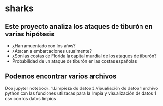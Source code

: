 # sharks
## Este proyecto analiza los ataques de tiburón en varias hipótesis
- ¿Han amuentado con los años?
- ¿Atacan a embarcaciones usualmente?
- ¿Son las costas de Florida la capital mundial de los ataques de tiburón?
- Probabilidad de un ataque de tiburón en las costas españolas

## Podemos encontrar varios archivos
Dos jupyter notebook:
    1.Limpieza de datos
    2.Visualiación de datos
1 archivo python con las funciones utlizadas para la limpia y visualización de datos
1 csv con los datos limpios

